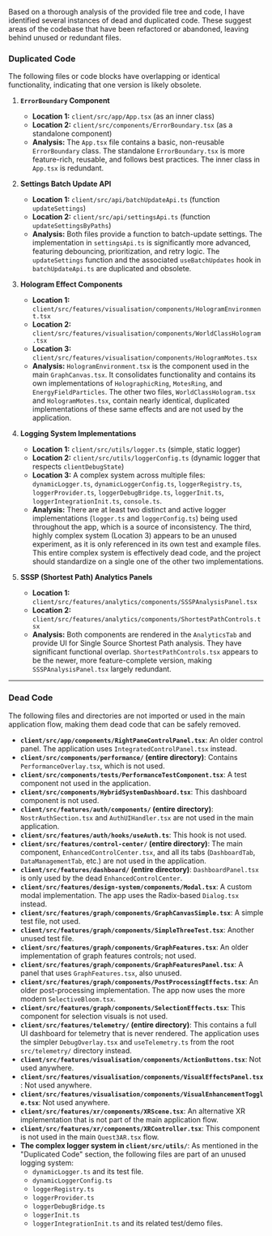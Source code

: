 Based on a thorough analysis of the provided file tree and code, I have identified several instances of dead and duplicated code. These suggest areas of the codebase that have been refactored or abandoned, leaving behind unused or redundant files.

### Duplicated Code

The following files or code blocks have overlapping or identical functionality, indicating that one version is likely obsolete.

1.  **`ErrorBoundary` Component**
    *   **Location 1:** `client/src/app/App.tsx` (as an inner class)
    *   **Location 2:** `client/src/components/ErrorBoundary.tsx` (as a standalone component)
    *   **Analysis:** The `App.tsx` file contains a basic, non-reusable `ErrorBoundary` class. The standalone `ErrorBoundary.tsx` is more feature-rich, reusable, and follows best practices. The inner class in `App.tsx` is redundant.

2.  **Settings Batch Update API**
    *   **Location 1:** `client/src/api/batchUpdateApi.ts` (function `updateSettings`)
    *   **Location 2:** `client/src/api/settingsApi.ts` (function `updateSettingsByPaths`)
    *   **Analysis:** Both files provide a function to batch-update settings. The implementation in `settingsApi.ts` is significantly more advanced, featuring debouncing, prioritization, and retry logic. The `updateSettings` function and the associated `useBatchUpdates` hook in `batchUpdateApi.ts` are duplicated and obsolete.

3.  **Hologram Effect Components**
    *   **Location 1:** `client/src/features/visualisation/components/HologramEnvironment.tsx`
    *   **Location 2:** `client/src/features/visualisation/components/WorldClassHologram.tsx`
    *   **Location 3:** `client/src/features/visualisation/components/HologramMotes.tsx`
    *   **Analysis:** `HologramEnvironment.tsx` is the component used in the main `GraphCanvas.tsx`. It consolidates functionality and contains its own implementations of `HolographicRing`, `MotesRing`, and `EnergyFieldParticles`. The other two files, `WorldClassHologram.tsx` and `HologramMotes.tsx`, contain nearly identical, duplicated implementations of these same effects and are not used by the application.

4.  **Logging System Implementations**
    *   **Location 1:** `client/src/utils/logger.ts` (simple, static logger)
    *   **Location 2:** `client/src/utils/loggerConfig.ts` (dynamic logger that respects `clientDebugState`)
    *   **Location 3:** A complex system across multiple files: `dynamicLogger.ts`, `dynamicLoggerConfig.ts`, `loggerRegistry.ts`, `loggerProvider.ts`, `loggerDebugBridge.ts`, `loggerInit.ts`, `loggerIntegrationInit.ts`, `console.ts`.
    *   **Analysis:** There are at least two distinct and active logger implementations (`logger.ts` and `loggerConfig.ts`) being used throughout the app, which is a source of inconsistency. The third, highly complex system (Location 3) appears to be an unused experiment, as it is only referenced in its own test and example files. This entire complex system is effectively dead code, and the project should standardize on a single one of the other two implementations.

5.  **SSSP (Shortest Path) Analytics Panels**
    *   **Location 1:** `client/src/features/analytics/components/SSSPAnalysisPanel.tsx`
    *   **Location 2:** `client/src/features/analytics/components/ShortestPathControls.tsx`
    *   **Analysis:** Both components are rendered in the `AnalyticsTab` and provide UI for Single Source Shortest Path analysis. They have significant functional overlap. `ShortestPathControls.tsx` appears to be the newer, more feature-complete version, making `SSSPAnalysisPanel.tsx` largely redundant.

---

### Dead Code

The following files and directories are not imported or used in the main application flow, making them dead code that can be safely removed.

*   **`client/src/app/components/RightPaneControlPanel.tsx`**: An older control panel. The application uses `IntegratedControlPanel.tsx` instead.
*   **`client/src/components/performance/` (entire directory)**: Contains `PerformanceOverlay.tsx`, which is not used.
*   **`client/src/components/tests/PerformanceTestComponent.tsx`**: A test component not used in the application.
*   **`client/src/components/HybridSystemDashboard.tsx`**: This dashboard component is not used.
*   **`client/src/features/auth/components/` (entire directory)**: `NostrAuthSection.tsx` and `AuthUIHandler.tsx` are not used in the main application.
*   **`client/src/features/auth/hooks/useAuth.ts`**: This hook is not used.
*   **`client/src/features/control-center/` (entire directory)**: The main component, `EnhancedControlCenter.tsx`, and all its tabs (`DashboardTab`, `DataManagementTab`, etc.) are not used in the application.
*   **`client/src/features/dashboard/` (entire directory)**: `DashboardPanel.tsx` is only used by the dead `EnhancedControlCenter`.
*   **`client/src/features/design-system/components/Modal.tsx`**: A custom modal implementation. The app uses the Radix-based `Dialog.tsx` instead.
*   **`client/src/features/graph/components/GraphCanvasSimple.tsx`**: A simple test file, not used.
*   **`client/src/features/graph/components/SimpleThreeTest.tsx`**: Another unused test file.
*   **`client/src/features/graph/components/GraphFeatures.tsx`**: An older implementation of graph features controls; not used.
*   **`client/src/features/graph/components/GraphFeaturesPanel.tsx`**: A panel that uses `GraphFeatures.tsx`, also unused.
*   **`client/src/features/graph/components/PostProcessingEffects.tsx`**: An older post-processing implementation. The app now uses the more modern `SelectiveBloom.tsx`.
*   **`client/src/features/graph/components/SelectionEffects.tsx`**: This component for selection visuals is not used.
*   **`client/src/features/telemetry/` (entire directory)**: This contains a full UI dashboard for telemetry that is never rendered. The application uses the simpler `DebugOverlay.tsx` and `useTelemetry.ts` from the root `src/telemetry/` directory instead.
*   **`client/src/features/visualisation/components/ActionButtons.tsx`**: Not used anywhere.
*   **`client/src/features/visualisation/components/VisualEffectsPanel.tsx`**: Not used anywhere.
*   **`client/src/features/visualisation/components/VisualEnhancementToggle.tsx`**: Not used anywhere.
*   **`client/src/features/xr/components/XRScene.tsx`**: An alternative XR implementation that is not part of the main application flow.
*   **`client/src/features/xr/components/XRController.tsx`**: This component is not used in the main `Quest3AR.tsx` flow.
*   **The complex logger system in `client/src/utils/`**: As mentioned in the "Duplicated Code" section, the following files are part of an unused logging system:
    *   `dynamicLogger.ts` and its test file.
    *   `dynamicLoggerConfig.ts`
    *   `loggerRegistry.ts`
    *   `loggerProvider.ts`
    *   `loggerDebugBridge.ts`
    *   `loggerInit.ts`
    *   `loggerIntegrationInit.ts` and its related test/demo files.